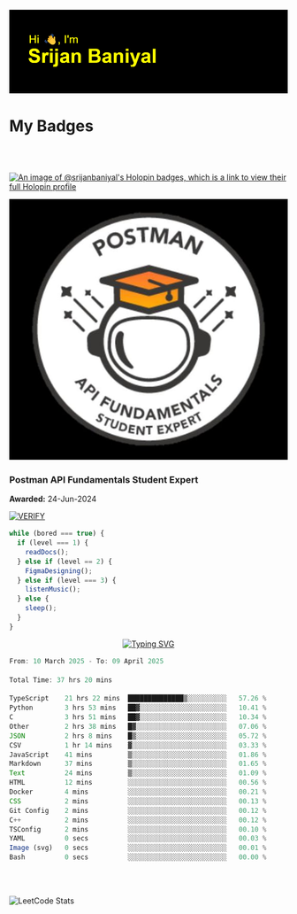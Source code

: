![Header](./header.png)

# My Badges

<Br />
<Br />

[![An image of @srijanbaniyal's Holopin badges, which is a link to view their full Holopin profile](https://holopin.me/srijanbaniyal)](https://holopin.io/@srijanbaniyal)

[![Postman API Fundamentals Student Expert](/Postman.jpeg)](https://api.badgr.io/public/assertions/r9BLLy0oTfKJBbkGuDI1zA)

### Postman API Fundamentals Student Expert

**Awarded:** 24-Jun-2024

[![VERIFY](https://img.shields.io/badge/VERIFY-blue)](https://badgecheck.io?url=https%3A%2F%2Fapi.badgr.io%2Fpublic%2Fassertions%2Fr9BLLy0oTfKJBbkGuDI1zA)

```javascript
while (bored === true) {
  if (level === 1) {
    readDocs();
  } else if (level == 2) {
    FigmaDesigning();
  } else if (level === 3) {
    listenMusic();
  } else {
    sleep();
  }
}
```

<p align="center">
  <a href="https://git.io/typing-svg"><img src="https://readme-typing-svg.demolab.com?font=Tilt+Prism&size=30&pause=1000&color=0FF75B&center=true&vCenter=true&width=800&height=80&lines=Time+spent+on+various+Programming+languages" alt="Typing SVG" /></a>
</p>

<!--START_SECTION:waka-->

```TypeScript
From: 10 March 2025 - To: 09 April 2025

Total Time: 37 hrs 20 mins

TypeScript    21 hrs 22 mins  ██████████████▒░░░░░░░░░░   57.26 %
Python        3 hrs 53 mins   ██▓░░░░░░░░░░░░░░░░░░░░░░   10.41 %
C             3 hrs 51 mins   ██▓░░░░░░░░░░░░░░░░░░░░░░   10.34 %
Other         2 hrs 38 mins   █▓░░░░░░░░░░░░░░░░░░░░░░░   07.06 %
JSON          2 hrs 8 mins    █▒░░░░░░░░░░░░░░░░░░░░░░░   05.72 %
CSV           1 hr 14 mins    ▓░░░░░░░░░░░░░░░░░░░░░░░░   03.33 %
JavaScript    41 mins         ▒░░░░░░░░░░░░░░░░░░░░░░░░   01.86 %
Markdown      37 mins         ▒░░░░░░░░░░░░░░░░░░░░░░░░   01.65 %
Text          24 mins         ▒░░░░░░░░░░░░░░░░░░░░░░░░   01.09 %
HTML          12 mins         ░░░░░░░░░░░░░░░░░░░░░░░░░   00.56 %
Docker        4 mins          ░░░░░░░░░░░░░░░░░░░░░░░░░   00.21 %
CSS           2 mins          ░░░░░░░░░░░░░░░░░░░░░░░░░   00.13 %
Git Config    2 mins          ░░░░░░░░░░░░░░░░░░░░░░░░░   00.12 %
C++           2 mins          ░░░░░░░░░░░░░░░░░░░░░░░░░   00.12 %
TSConfig      2 mins          ░░░░░░░░░░░░░░░░░░░░░░░░░   00.10 %
YAML          0 secs          ░░░░░░░░░░░░░░░░░░░░░░░░░   00.03 %
Image (svg)   0 secs          ░░░░░░░░░░░░░░░░░░░░░░░░░   00.01 %
Bash          0 secs          ░░░░░░░░░░░░░░░░░░░░░░░░░   00.00 %
```

<!--END_SECTION:waka-->

<Br />
<Br />

![LeetCode Stats](https://leetcard.jacoblin.cool/Srijan-Baniyal?theme=dark&font=Rasa&ext=contest)
